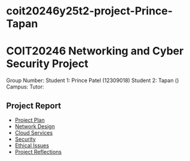 # coit20246y25t2-project-Prince-Tapan

# COIT20246 Networking and Cyber Security Project
Group Number: 
Student 1: Prince Patel (12309018) 
Student 2: Tapan () 
Campus: 
Tutor: 

## Project Report
- [Project Plan](./plan.md)
- [Network Design](./network.md)
- [Cloud Services](./cloud.md)
- [Security](./security.md)
- [Ethical Issues](./ethics.md)
- [Project Reflections](./reflection.md)
